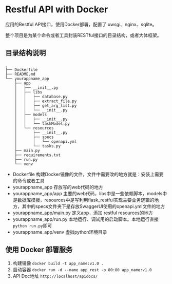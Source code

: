 # Restful API with Docker

应用的Restful API接口，使用Docker部署，配置了 uwsgi、nginx、sqlite。

整个项目是为某个命令或者工具封装RESTful接口的目录结构，或者大体框架。

## 目录结构说明
```
.
├── Dockerfile
├── README.md
└── yourappname_app
    ├── app
    │   ├── __init__.py
    │   ├── libs
    │   │   ├── database.py
    │   │   ├── extract_file.py
    │   │   ├── get_arg_list.py
    │   │   └── __init__.py
    │   ├── models
    │   │   ├── __init__.py
    │   │   └── taskModel.py
    │   └── resources
    │       ├── __init__.py
    │       ├── specs
    │       │   └── openapi.yml
    │       └── tasks.py
    ├── main.py
    ├── requirements.txt
    ├── run.py
    └── venv

```
+ Dockerfile
   构建Docker镜像的文件，文件中需要改的地方就是：安装上需要的命令或者工具
+ yourappname_app
   存放写的web代码的地方
+ yourappname_app/app
   主要的web代码，libs中是一些依赖脚本，models中是数据库模板，resources中是写利用flask_restful实现主要业务逻辑的地方，其中的specs文件夹下是存放SwaggerUI使用的openapi.yml文件的地方
+ yourappname_app/main.py
   定义app，添加 restful resources的地方
+ yourappname_app/run.py
   本地运行、调试用的启动脚本。本地运行直接`python run.py`即可
+ yourappname_app/venv
   虚拟python环境目录

## 使用 Docker 部署服务

1. 构建镜像 `docker build -t app_name:v1.0 .`
2. 启动容器 `docker run -d --name app_rest -p 80:80 app_name:v1.0`
3. API Doc地址 `http://localhost/apidocs/`

